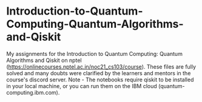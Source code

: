 # Introduction-to-Quantum-Computing-Quantum-Algorithms-and-Qiskit
My assignments for the Introduction to Quantum Computing: Quantum Algorithms and Qiskit on nptel (https://onlinecourses.nptel.ac.in/noc21_cs103/course).
These files are fully solved and many doubts were clarified by the learners and mentors in the course's discord server.
Note - The notebooks require qiskit to be installed in your local machine, or you can run them on the IBM cloud (quantum-computing.ibm.com).
